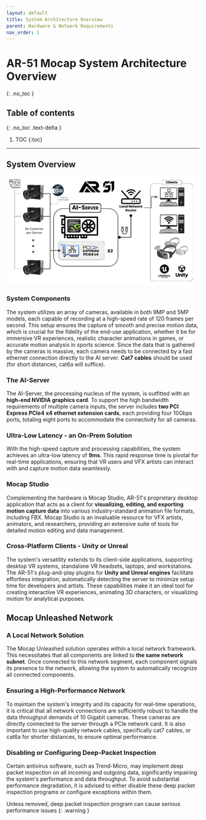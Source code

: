 ```yaml
---
layout: default
title: System Architecture Overview
parent: Hardware & Network Requirements
nav_order: 1
---
```


# AR-51 Mocap System Architecture Overview
{: .no_toc }

## Table of contents
{: .no_toc .text-delta }

1. TOC
{:toc}

---

## System Overview
![network_diagram](/assets/images/Mocap_Unleashed_System_Diagram.png)

### System Components
The system utilizes an array of cameras, available in both 9MP and 5MP models, each capable of recording at a high-speed rate of 120 frames per second. This setup ensures the capture of smooth and precise motion data, which is crucial for the fidelity of the end-use application, whether it be for immersive VR experiences, realistic character animations in games, or accurate motion analysis in sports science. Since the data that is gathered by the cameras is massive, each camera needs to be connected by a fast ethernet connection directly to the AI server.
**Cat7 cables** should be used (for short distances, cat6a will suffice).

### The AI-Server
The AI-Server, the processing nucleus of the system, is outfitted with an **high-end NVIDIA graphics card**. To support the high bandwidth requirements of multiple camera inputs, the server includes **two PCI Express PCIe4 x4 ethernet extension cards**, each providing four 10Gbps ports, totaling eight ports to accommodate the connectivity for all cameras.

### Ultra-Low Latency - an On-Prem Solution
With the high-speed capture and processing capabilities, the system achieves an ultra-low latency of **9ms**. This rapid response time is pivotal for real-time applications, ensuring that VR users and VFX artists can interact with and capture motion data seamlessly. 

### Mocap Studio
Complementing the hardware is Mocap Studio, AR-51's proprietary desktop application that acts as a client for **visualizing, editing, and exporting motion capture data** into various industry-standard animation file formats, including FBX. Mocap Studio is an invaluable resource for VFX artists, animators, and researchers, providing an extensive suite of tools for detailed motion editing and data management.

### Cross-Platform Clients - Unity or Unreal
The system's versatility extends to its client-side applications, supporting desktop VR systems, standalone VR headsets, laptops, and workstations. The AR-51's plug-and-play plugins for **Unity and Unreal engines** facilitate effortless integration, automatically detecting the server to minimize setup time for developers and artists. These capabilities make it an ideal tool for creating interactive VR experiences, animating 3D characters, or visualizing motion for analytical purposes.


## Mocap Unleashed Network

### A Local Network Solution 
The Mocap Unleashed solution operates within a local network framework. This necessitates that all components are linked to **the same network subnet**. Once connected to this network segment, each component signals its presence to the network, allowing the system to automatically recognize all connected components.

### Ensuring a High-Performance Network
To maintain the system's integrity and its capacity for real-time operations, it is critical that all network connections are sufficiently robust to handle the data throughput demands of 10 Gigabit cameras. These cameras are directly connected to the server through a PCIe network card. It is also important to use high-quality network cables, specifically cat7 cables, or cat6a for shorter distances, to ensure optimal performance. 

### Disabling or Configuring Deep-Packet Inspection
Certain antivirus software, such as Trend-Micro, may implement deep packet inspection on all incoming and outgoing data, significantly impairing the system's performance and data throughput. To avoid substantial performance degradation, it is advised to either disable these deep packet inspection programs or configure exceptions within them.

Unless removed, deep packet inspection program can cause serious performance issues 
{: .warning }



